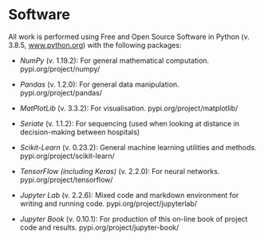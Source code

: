 # Software

All work is performed using Free and Open Source Software in Python (v. 3.8.5, www.python.org) with the following packages:

* *NumPy* (v. 1.19.2): For general mathematical computation. pypi.org/project/numpy/

* *Pandas* (v. 1.2.0): For general data manipulation. pypi.org/project/pandas/

* *MatPlotLib* (v. 3.3.2): For visualisation. pypi.org/project/matplotlib/

* *Seriate* (v. 1.1.2): For sequencing (used when looking at distance in decision-making between hospitals)

* *Scikit-Learn* (v. 0.23.2): General machine learning utilities and methods. pypi.org/project/scikit-learn/

* *TensorFlow (including Keras)* (v. 2.2.0): For neural networks. pypi.org/project/tensorflow/

* *Jupyter Lab* (v. 2.2.6): Mixed code and markdown environment for writing and running code. pypi.org/project/jupyterlab/

* *Jupyter Book* (v. 0.10.1): For production of this on-line book of project code and results. pypi.org/project/jupyter-book/
